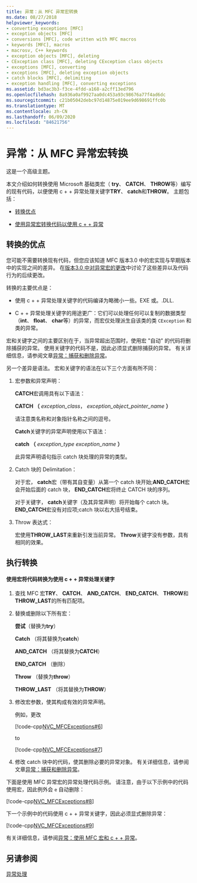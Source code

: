 ```yaml
---
title: 异常：从 MFC 异常宏转换
ms.date: 08/27/2018
helpviewer_keywords:
- converting exceptions [MFC]
- exception objects [MFC]
- conversions [MFC], code written with MFC macros
- keywords [MFC], macros
- macrosv, C++ keywords
- exception objects [MFC], deleting
- CException class [MFC], deleting CException class objects
- exceptions [MFC], converting
- exceptions [MFC], deleting exception objects
- catch blocks [MFC], delimiting
- exception handling [MFC], converting exceptions
ms.assetid: bd3ac3b3-f3ce-4fdd-a168-a2cff13ed796
ms.openlocfilehash: 8a936a0af9927aa0dc453a93c98676a77f4ad6dc
ms.sourcegitcommit: c21b05042debc97d14875e019ee9d698691ffc0b
ms.translationtype: MT
ms.contentlocale: zh-CN
ms.lasthandoff: 06/09/2020
ms.locfileid: "84621756"
---
```

# <a name="exceptions-converting-from-mfc-exception-macros"></a>异常：从 MFC 异常宏转换

这是一个高级主题。

本文介绍如何转换使用 Microsoft 基础类宏（ **try**、 **CATCH**、 **THROW**等）编写的现有代码，以便使用 c + + 异常处理关键字**TRY**、 **catch**和**THROW**。 主题包括：

- [转换优点](#_core_advantages_of_converting)

- [使用异常宏转换代码以使用 c + + 异常](#_core_doing_the_conversion)

## <a name="advantages-of-converting"></a><a name="_core_advantages_of_converting"></a>转换的优点

您可能不需要转换现有代码，但您应该知道 MFC 版本3.0 中的宏实现与早期版本中的实现之间的差异。 在[版本3.0 中对异常宏的更改](exceptions-changes-to-exception-macros-in-version-3-0.md)中讨论了这些差异以及代码行为的后续更改。

转换的主要优点是：

- 使用 c + + 异常处理关键字的代码编译为略微小一些。EXE 或。.DLL.

- C + + 异常处理关键字的用途更广：它们可以处理任何可以复制的数据类型（**int**、 **float**、 **char**等）的异常，而宏仅处理派生自该类的类 `CException` 和类的异常。

宏和关键字之间的主要区别在于，当异常超出范围时，使用宏 "自动" 的代码将删除捕获的异常。 使用关键字的代码不是，因此必须显式删除捕获的异常。 有关详细信息，请参阅文章[异常：捕获和删除异常](exceptions-catching-and-deleting-exceptions.md)。

另一个差异是语法。 宏和关键字的语法在以下三个方面有所不同：

1. 宏参数和异常声明：

   **CATCH**宏调用具有以下语法：

   **CATCH （** *exception_class*， *exception_object_pointer_name* **）**

   请注意类名称和对象指针名称之间的逗号。

   **Catch**关键字的异常声明使用以下语法：

   **catch （** *exception_type* *exception_name* **）**

   此异常声明语句指示 catch 块处理的异常的类型。

2. Catch 块的 Delimitation：

   对于宏， **catch**宏（带有其自变量）从第一个 catch 块开始;**AND_CATCH**宏会开始后面的 catch 块， **END_CATCH**宏将终止 CATCH 块的序列。

   对于关键字， **catch**关键字（及其异常声明）将开始每个 catch 块。 **END_CATCH**宏没有对应项;catch 块以右大括号结束。

3. Throw 表达式：

   宏使用**THROW_LAST**来重新引发当前异常。 **Throw**关键字没有参数，具有相同的效果。

## <a name="doing-the-conversion"></a><a name="_core_doing_the_conversion"></a>执行转换

#### <a name="to-convert-code-using-macros-to-use-the-c-exception-handling-keywords"></a>使用宏将代码转换为使用 c + + 异常处理关键字

1. 查找 MFC 宏**TRY**、 **CATCH**、 **AND_CATCH**、 **END_CATCH**、 **THROW**和**THROW_LAST**的所有匹配项。

2. 替换或删除以下所有宏：

   **尝试**（替换为**try**）

   **Catch** （将其替换为**catch**）

   **AND_CATCH** （将其替换为**CATCH**）

   **END_CATCH** （删除）

   **Throw** （替换为**throw**）

   **THROW_LAST** （将其替换为**THROW**）

3. 修改宏参数，使其构成有效的异常声明。

   例如，更改

   [!code-cpp[NVC_MFCExceptions#6](codesnippet/cpp/exceptions-converting-from-mfc-exception-macros_1.cpp)]

   to

   [!code-cpp[NVC_MFCExceptions#7](codesnippet/cpp/exceptions-converting-from-mfc-exception-macros_2.cpp)]

4. 修改 catch 块中的代码，使其删除必要的异常对象。 有关详细信息，请参阅文章[异常：捕获和删除异常](exceptions-catching-and-deleting-exceptions.md)。

下面是使用 MFC 异常宏的异常处理代码示例。 请注意，由于以下示例中的代码使用宏，因此例外会 `e` 自动删除：

[!code-cpp[NVC_MFCExceptions#8](codesnippet/cpp/exceptions-converting-from-mfc-exception-macros_3.cpp)]

下一个示例中的代码使用 c + + 异常关键字，因此必须显式删除异常：

[!code-cpp[NVC_MFCExceptions#9](codesnippet/cpp/exceptions-converting-from-mfc-exception-macros_4.cpp)]

有关详细信息，请参阅[异常：使用 MFC 宏和 c + + 异常](exceptions-using-mfc-macros-and-cpp-exceptions.md)。

## <a name="see-also"></a>另请参阅

[异常处理](exception-handling-in-mfc.md)<br/>
